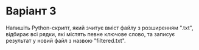 # Варіант 3
Напишіть Python-скрипт, який зчитує вміст файлу з розширенням ".txt", відбирає всі рядки, які містять певне ключове слово, та записує результат у новий файл з назвою "filtered.txt".
